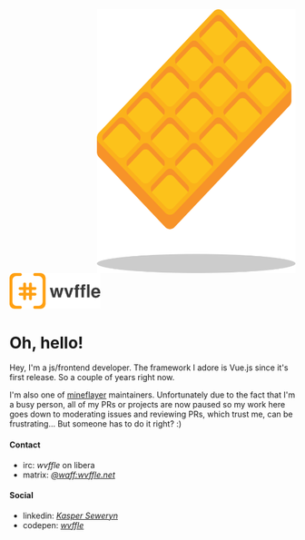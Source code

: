 <img align="right" src="https://github.com/wvffle/wvffle/blob/master/waffle.svg" alt="Illustration of a css waffle from my codepen (https://codepen.io/wvffle/pen/EyJxwa)" width=350px height=465px/>
<img src="https://raw.githubusercontent.com/wvffle/wvffle-logo/master/logo-horizontal.svg" alt="[#] wvffle" width="160">


# Oh, hello!
Hey, I'm a js/frontend developer. The framework I adore is Vue.js since it's first release. So a couple of years right now.

I'm also one of [mineflayer](https://github.com/PrismarineJS/mineflayer) maintainers. Unfortunately due to the fact that I'm a busy person, all of my PRs or projects are now paused so my work here goes down to moderating issues and reviewing PRs, which trust me, can be frustrating... But someone has to do it right? :)

#### Contact
- irc: *wvffle* on libera
- matrix: *[@waff:wvffle.net](https://matrix.to/#/@waff:wvffle.net)*

#### Social
- linkedin: *[Kasper Seweryn](https://www.linkedin.com/in/kasper-seweryn-553241167/)*
- codepen: *[wvffle](https://codepen.io/wvffle)*
